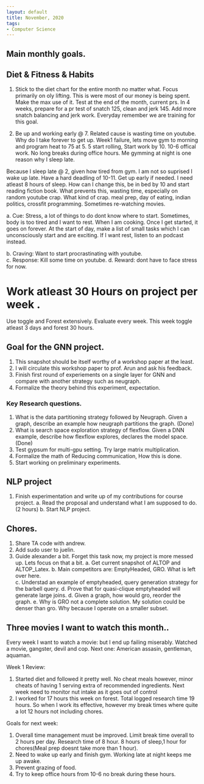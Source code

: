 ```yaml
---
layout: default
title: November, 2020
tags:
- Computer Science
---
```


## Main monthly goals.

## Diet & Fitness & Habits

1. Stick to the diet chart for the entire month no matter what. Focus primarily on oly lifting. This is were most of our money is being spent. Make the max use of it. Test at the end of the month, current prs. In 4 weeks, prepare for a pr test of snatch 125, clean and jerk 145. Add more snatch balancing and jerk work. Everyday remember we are training for this goal.

2. Be up and working early @ 7. Related cause is wasting time on youtube.
  Why do I take forever to get up. Week1 failure, lets move gym to morning and program heat to 75 at 5.
  5 start rolling, Start work by 10. 10-6 offical work. No long breaks during office hours.
  Me gymming at night is one reason why I sleep late.

  Because I sleep late @ 2, given how tired from gym. I am not so suprised I wake up late.
  Have a hard deadling of 10-11. Get up early if needed.
  I need atleast 8 hours of sleep.
  How can I change this, be in bed by 10 and start reading fiction book.
  What prevents this, wasting time, especially on random youtube crap.
  What kind of crap. meal prep, day of eating, indian politics, crossfit programming.
  Sometimes re-watching movies.

  a. Cue: Stress, a lot of things to do dont know where to start. Sometimes, body is too tired and I want to rest.
      When I am cooking. Once I get started, it goes on forever.
      At the start of day, make a list of small tasks which I can unconsciously start and are exciting.
      If I want rest, listen to an podcast instead.

  b. Craving: Want to start procrastinating with youtube.  
  c. Response: Kill some time on youtube.
  d. Reward: dont have to face stress for now.

#  Work atleast 30 Hours on project per week .
Use toggle and Forest extensively. Evaluate every week.
This week toggle atleast 3 days and forest 30 hours.

## Goal for the GNN project.

1. This snapshot should be itself worthy of a workshop paper at the least.
1. I will circulate this workshop paper to prof. Arun and ask his feedback.
2. Finish first round of experiements on a single layer for GNN and compare with another strategy such as neugraph.
3. Formalize the theory behind this experiment, expectation.

### Key Research questions.

1. What is the data partitioning strategy followed by Neugraph. Given a graph, describe an example how neugraph partitions the graph.   (Done)
2. What is search space exploration strategy of flexflow. Given a DNN example, describe how flexflow explores, declares the model space. (Done)
3. Test gypsum for multi-gpu setting. Try large matrix multiplication.
4. Formalize the math of Reducing communication, How this is done.
5. Start working on preliminary experiments.


## NLP project

1. Finish experimentation and write up of my contributions for course project.
  a. Read the proposal and understand what I am supposed to do. (2 hours)
  b. Start NLP project.

## Chores.

1. Share TA code with andrew.
2. Add sudo user to juelin.
3. Guide alexander a bit.
    Forget this task now, my project is more messed up. Lets focus on that a bit.
    a. Get current snapshot of ALTOP and ALTOP_Latex.
    b. Main competitors are: EmptyHeaded, GRO. What is left over here.  
    c. Understad an example of emptyheaded, query generation strategy for the barbell query.
    d. Prove that for quasi-clique emptyheaded will generate large joins.
    d. Given a graph, how would gro, reorder the graph.
    e. Why is GRO not a complete solution. My solution could be denser than gro. Why because I operate on a smaller subset.

## Three movies I want to watch this month..

Every week I want to watch a movie: but I end up failing miserably.
Watched a movie, gangster, devil and cop. Next one:
American assasin, gentleman, aquaman.

Week 1 Review:
  1. Started diet and followed it pretty well. No cheat meals however, minor cheats of having 1 serving extra of recommended ingredients. Next week need to monitor nut intake as it goes out  of control
  2. I worked for 17 hours this week on forest. Total logged research time 19 hours. So when I work its effective, however my break times where quite a lot 12 hours not including chores.

Goals for next week:
  1. Overall time management must be improved. Limit break time overall to 2 hours per day. Research time of 8 hour. 8 hours of sleep,1 hour for chores(Meal prep doesnt take more than 1 hour).
  2. Need to wake up early and finish gym. Working late at night keeps me up awake.
  3. Prevent grazing of food.
  4. Try to keep office hours from 10-6 no break during these hours.
